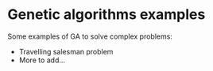 # Genetic algorithms examples

Some examples of GA to solve complex problems:
* Travelling salesman problem
* More to add...
